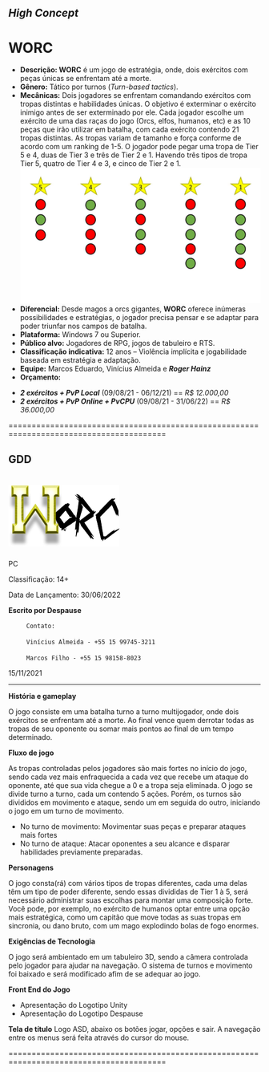 ## ***High Concept***
# **WORC**

* **Descrição: WORC** é um jogo de estratégia, onde, dois exércitos com peças únicas se enfrentam até a morte.
* **Gênero:** Tático por turnos (*Turn-based tactics*).
* **Mecânicas:** Dois jogadores se enfrentam comandando exércitos com tropas distintas e habilidades únicas. O objetivo é exterminar o exército inimigo antes de ser exterminado por ele. Cada jogador escolhe um exército de uma das raças do jogo (Orcs, elfos, humanos, etc) e as 10 peças que irão utilizar em batalha, com cada exército contendo 21 tropas distintas.
As tropas variam de tamanho e força conforme de acordo com um ranking de 1-5. O jogador pode pegar uma tropa de Tier 5 e 4, duas de Tier 3 e três de Tier 2 e 1. Havendo três tipos de tropa Tier 5, quatro de Tier 4 e 3, e cinco de Tier 2 e 1.
![Tiers](/assets/images/Apresentação1.jpg)
* **Diferencial:** Desde magos a orcs gigantes, **WORC** oferece inúmeras possibilidades e estratégias, o jogador precisa pensar e se adaptar para poder triunfar nos campos de batalha.
* **Plataforma:** Windows 7 ou Superior. 
* **Público alvo:** Jogadores de RPG, jogos de tabuleiro e RTS.
* **Classificação indicativa:** 12 anos – Violência implícita e jogabilidade baseada em estratégia e adaptação.
* **Equipe:** Marcos Eduardo, Vinícius Almeida e ***Roger Hainz***
* **Orçamento:** 
- ***2 exércitos + PvP Local*** (09/08/21 - 06/12/21) == *R$ 12.000,00*
- ***2 exércitos + PvP Online + PvCPU*** (09/08/21 - 31/06/22) == *R$ 36.000,00*


========================================================================================

## **GDD**

# ![LogoV1 -  WORC](/assets/images/Worc.png)


PC

Classificação: 14+

Data de Lançamento: 30/06/2022

**Escrito por Despause**

         Contato: 

         Vinícius Almeida - +55 15 99745-3211

         Marcos Filho - +55 15 98158-8023

15/11/2021

***

**História e gameplay**

O jogo consiste em uma batalha turno a turno multijogador, onde dois exércitos se enfrentam até a morte. Ao final vence quem derrotar todas as tropas de seu oponente ou somar mais pontos ao final de um tempo determinado.


**Fluxo de jogo**

As tropas controladas pelos jogadores são mais fortes no início do jogo, sendo cada vez mais enfraquecida a cada vez que recebe um ataque do oponente, até que sua vida chegue a 0 e a tropa seja eliminada.
O jogo se divide turno a turno, cada um contendo 5 ações. Porém, os turnos são divididos em movimento e ataque, sendo um em seguida do outro, iniciando o jogo em um turno de movimento.
*	No turno de movimento:
Movimentar suas peças e preparar ataques mais fortes
*	No turno de ataque:
Atacar oponentes a seu alcance e disparar habilidades previamente preparadas.


**Personagens**

O jogo consta(rá) com vários tipos de tropas diferentes, cada uma delas têm um tipo de poder diferente, sendo essas divididas de Tier 1 à 5, será necessário administrar suas escolhas para montar uma composição forte.
Você pode, por exemplo, no exército de humanos optar entre uma opção mais estratégica, como um capitão que move todas as suas tropas em sincronia, ou dano bruto, com um mago explodindo bolas de fogo enormes.



**Exigências de Tecnologia**

  O jogo será ambientado em um tabuleiro 3D, sendo a câmera controlada pelo jogador para ajudar na navegação.
  O sistema de turnos e movimento foi baixado e será modificado afim de se adequar ao jogo. 


**Front End do Jogo**

  -	Apresentação do Logotipo Unity
  -	Apresentação do Logotipo Despause


**Tela de título**
  Logo ASD, abaixo os botões jogar, opções e sair.
  A navegação entre os menus será feita através do cursor do mouse.

========================================================================================
